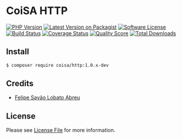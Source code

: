 # CoiSA HTTP

[![PHP Version][ico-php]][link-packagist]
[![Latest Version on Packagist][ico-version]][link-packagist]
[![Software License][ico-license]](LICENSE)
[![Build Status][ico-build]][link-build]
[![Coverage Status][ico-scrutinizer]][link-scrutinizer]
[![Quality Score][ico-code-quality]][link-code-quality]
[![Total Downloads][ico-downloads]][link-downloads]

## Install

```sh
$ composer require coisa/http:1.0.x-dev
```

## Credits

- [Felipe Sayão Lobato Abreu][link-author]

## License

Please see [License File](LICENSE.md) for more information.

[ico-version]: https://img.shields.io/packagist/v/coisa/http.svg?style=flat-square
[ico-php]: https://img.shields.io/packagist/php-v/coisa/http.svg?style=flat-square
[ico-license]: https://img.shields.io/github/license/coisa/http.svg?style=flat-square
[ico-build]: https://img.shields.io/scrutinizer/build/g/coisa/http/master.svg?style=flat-square
[ico-scrutinizer]: https://img.shields.io/scrutinizer/coverage/g/coisa/http.svg?style=flat-square
[ico-code-quality]: https://img.shields.io/scrutinizer/g/coisa/http.svg?style=flat-square
[ico-downloads]: https://img.shields.io/packagist/dt/coisa/http.svg?style=flat-square

[link-packagist]: https://packagist.org/packages/coisa/http
[link-build]: https://scrutinizer-ci.com/g/coisa/http
[link-scrutinizer]: https://scrutinizer-ci.com/g/coisa/http/code-structure
[link-code-quality]: https://scrutinizer-ci.com/g/coisa/http
[link-downloads]: https://packagist.org/packages/coisa/http
[link-author]: https://github.com/coisa
